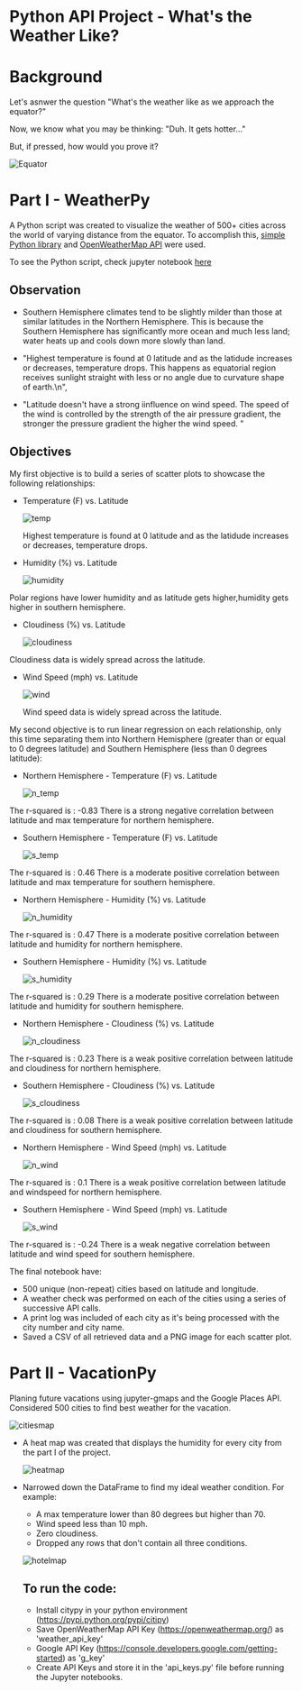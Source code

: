 # Python API Project - What's the Weather Like?

# Background
Let's asnwer the question "What's the weather like as we approach the equator?"

Now, we know what you may be thinking: "Duh. It gets hotter..."

But, if pressed, how would you prove it?

![Equator](Images/equatorsign.png)

# Part I - WeatherPy

A Python script was created to visualize the weather of 500+ cities across the world of varying distance from the equator. To accomplish this, [simple Python library](https://pypi.python.org/pypi/citipy) and [OpenWeatherMap API](https://openweathermap.org/api) were used.

To see the Python script, check jupyter notebook [here](https://github.com/mmparvez/python-api-challenge/blob/main/WeatherPy/WeatherPy.ipynb)

## Observation

- Southern Hemisphere climates tend to be slightly milder than those at similar latitudes in the Northern Hemisphere. This is because the Southern Hemisphere has significantly more ocean and much less land; water heats up and cools down more slowly than land.

- "Highest temperature is found at 0 latitude and as the latidude increases or decreases, temperature drops. This happens as equatorial region receives sunlight straight with less or no angle due to curvature shape of earth.\n",

- "Latitude doesn't have a strong iinfluence on wind speed. The speed of the wind is controlled by the strength of the air pressure gradient, the stronger the pressure gradient the higher the wind speed. "

## Objectives

My first objective is to build a series of scatter plots to showcase the following relationships:

- Temperature (F) vs. Latitude

  ![temp](Images/Lat_vs_Temp.png)

  Highest temperature is found at 0 latitude and as the latidude increases or decreases, temperature drops.

- Humidity (%) vs. Latitude

  ![humidity](Images/Lat_vs_Humidity.png)

Polar regions have lower humidity and as latitude gets higher,humidity gets higher in southern hemisphere.

- Cloudiness (%) vs. Latitude

  ![cloudiness](Images/Lat_vs_Cloudiness.png)

Cloudiness data is widely spread across the latitude.

- Wind Speed (mph) vs. Latitude

  ![wind](<Images/Lat_vs_WindSpeed.png>)

  Wind speed data is widely spread across the latitude.

My second objective is to run linear regression on each relationship, only this time separating them into Northern Hemisphere (greater than or equal to 0 degrees latitude) and Southern Hemisphere (less than 0 degrees latitude):

- Northern Hemisphere - Temperature (F) vs. Latitude

  ![n_temp](Images/Northern%20Hemisphere%20-%20Max%20Temp%20vs.%20Latitude%20Linear%20Regression.png)

The r-squared is : -0.83
There is a strong negative correlation between latitude and max temperature for northern hemisphere.

- Southern Hemisphere - Temperature (F) vs. Latitude

  ![s_temp](Images/Southern%20Hemisphere%20-%20Max%20Temp%20vs.%20Latitude%20Linear%20Regression.png)

The r-squared is : 0.46
There is a moderate positive correlation between latitude and max temperature for southern hemisphere.

- Northern Hemisphere - Humidity (%) vs. Latitude

  ![n_humidity](<Images/Northern%20Hemisphere%20-%20Humidity%20(%25)%20vs.%20Latitude%20Linear%20Regression.png>)

The r-squared is : 0.47
There is a moderate positive correlation between latitude and humidity for northern hemisphere.

- Southern Hemisphere - Humidity (%) vs. Latitude

  ![s_humidity](<Images/Southern%20Hemisphere%20-%20Humidity%20(%25)%20vs.%20Latitude%20Linear%20Regression.png>)

The r-squared is : 0.29
There is a moderate positive correlation between latitude and humidity for southern hemisphere.

- Northern Hemisphere - Cloudiness (%) vs. Latitude

  ![n_cloudiness](<Images/Northern%20Hemisphere%20-%20Cloudiness%20(%25)%20vs.%20Latitude%20Linear%20Regression.png>)

The r-squared is : 0.23
There is a weak positive correlation between latitude and cloudiness for northern hemisphere.

- Southern Hemisphere - Cloudiness (%) vs. Latitude

  ![s_cloudiness](<Images/Southern%20Hemisphere%20-%20Cloudiness%20(%25)%20vs.%20Latitude%20Linear%20Regression.png>)

The r-squared is : 0.08
There is a weak positive correlation between latitude and cloudiness for southern hemisphere.

- Northern Hemisphere - Wind Speed (mph) vs. Latitude

  ![n_wind](Images/Northern%20Hemisphere%20-%20Wind%20Speed%20(mph)%20vs.%20Latitude%20Linear%20Regression.png)

The r-squared is : 0.1
There is a weak positive correlation between latitude and windspeed for northern hemisphere.

- Southern Hemisphere - Wind Speed (mph) vs. Latitude

  ![s_wind](Images/Southern%20Hemisphere%20-%20Wind%20Speed%20(mph)%20vs.%20Latitude%20Linear%20Regression.png)

The r-squared is : -0.24
There is a weak negative correlation between latitude and wind speed for southern hemisphere.

The final notebook have:

- 500 unique (non-repeat) cities based on latitude and longitude.
- A weather check was performed on each of the cities using a series of successive API calls.
- A print log was included of each city as it's being processed with the city number and city name.
- Saved a CSV of all retrieved data and a PNG image for each scatter plot.

# Part II - VacationPy

Planing future vacations using jupyter-gmaps and the Google Places API.
Considered 500 cities to find best weather for the vacation.

  ![citiesmap](Images/humidity_map.png)

- A heat map was created that displays the humidity for every city from the part I of the project.

  ![heatmap](Images/Humidity_Heatmap.png)

- Narrowed down the DataFrame to find my ideal weather condition. For example:

  - A max temperature lower than 80 degrees but higher than 70.
  - Wind speed less than 10 mph.
  - Zero cloudiness.
  - Dropped any rows that don't contain all three conditions.

  ![hotelmap](Images/hotel_map.png)

  ## To run the code:

  - Install citypy in your python environment (https://pypi.python.org/pypi/citipy)
  - Save OpenWeatherMap API Key (https://openweathermap.org/) as 'weather_api_key'
  - Google API Key (https://console.developers.google.com/getting-started) as 'g_key'
  - Create API Keys and store it in the 'api_keys.py' file before running the Jupyter notebooks.
